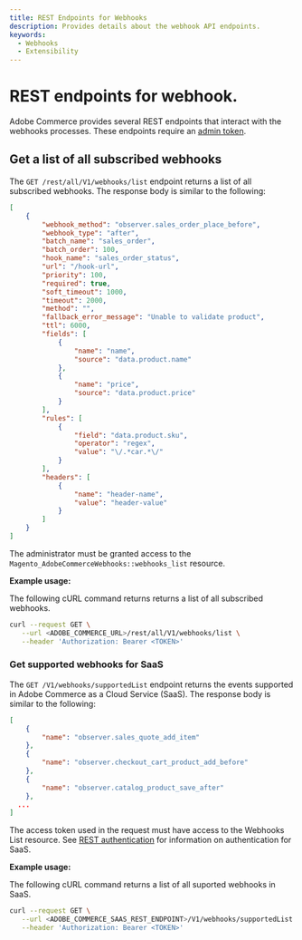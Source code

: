 ```yaml
---
title: REST Endpoints for Webhooks
description: Provides details about the webhook API endpoints.
keywords:
  - Webhooks
  - Extensibility
---
```


# REST endpoints for webhook.

Adobe Commerce provides several REST endpoints that interact with the webhooks processes. These endpoints require an [admin token](https://developer.adobe.com/commerce/webapi/rest/tutorials/prerequisite-tasks/).

## Get a list of all subscribed webhooks

The `GET /rest/all/V1/webhooks/list` endpoint returns a list of all subscribed webhooks. The response body is similar to the following:

```json
[
	{
		"webhook_method": "observer.sales_order_place_before",
		"webhook_type": "after",
		"batch_name": "sales_order",
		"batch_order": 100,
		"hook_name": "sales_order_status",
		"url": "/hook-url",
		"priority": 100,
		"required": true,
		"soft_timeout": 1000,
		"timeout": 2000,
		"method": "",
		"fallback_error_message": "Unable to validate product",
		"ttl": 6000,
		"fields": [
			{
				"name": "name",
				"source": "data.product.name"
			},
			{
				"name": "price",
				"source": "data.product.price"
			}
		],
		"rules": [
			{
				"field": "data.product.sku",
				"operator": "regex",
				"value": "\/.*car.*\/"
			}
		],
		"headers": [
			{
				"name": "header-name",
				"value": "header-value"
			}
		]
	}
]
```

The administrator must be granted access to the `Magento_AdobeCommerceWebhooks::webhooks_list` resource.

**Example usage:**

The following cURL command returns returns a list of all subscribed webhooks.

```bash
curl --request GET \
   --url <ADOBE_COMMERCE_URL>/rest/all/V1/webhooks/list \
   --header 'Authorization: Bearer <TOKEN>'
```

### Get supported webhooks for SaaS

<Edition name="saas" />

The `GET /V1/webhooks/supportedList` endpoint returns the events supported in Adobe Commerce as a Cloud Service (SaaS). The response body is similar to the following:

```json
[
	{
		"name": "observer.sales_quote_add_item"
	},
	{
		"name": "observer.checkout_cart_product_add_before"
	},
	{
		"name": "observer.catalog_product_save_after"
	},
  ...
]
```

The access token used in the request must have access to the Webhooks List resource. See [REST authentication](https://developer.adobe.com/commerce/services/cloud/guides/rest/authentication/) for information on authentication for SaaS.

**Example usage:**

The following cURL command returns a list of all suported webhooks in SaaS.

```bash
curl --request GET \
   --url <ADOBE_COMMERCE_SAAS_REST_ENDPOINT>/V1/webhooks/supportedList \
   --header 'Authorization: Bearer <TOKEN>'
```
